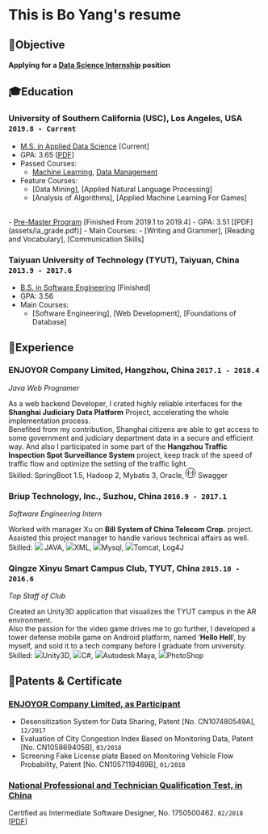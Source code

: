 # This is Bo __Yang__'s resume

## <span>&#127919;</span>Objective
#### __Applying for a <u>Data Science Internship</u> position__

## <span>&#127891;</span>Education 

### __University of Southern California (USC), Los Angeles, USA__ `2019.8 - Current`

- <u>M.S. in Applied Data Science</u> [Current]
- GPA: 3.65 [[PDF](assets/apds_1.pdf)]
- Passed Courses: 
    - [Machine Learning](https://aaronyang2333.github.io/INF_552/), [Data Management](https://aaronyang2333.github.io/INF_551/)<br>
- Feature Courses: 
    - [Data Mining], [Applied Natural Language Processing]
    - [Analysis of Algorithms], [Applied Machine Learning For Games] <br>
<br>
- <u>Pre-Master Program</u>  [Finished From 2019.1 to 2019.4]
- GPA: 3.51 [[PDF](assets/ia_grade.pdf)]
- Main Courses:
    - [Writing and Grammer], [Reading and Vocabulary], [Communication Skills] <br>

### __Taiyuan University of Technology (TYUT), Taiyuan, China__ `2013.9 - 2017.6`

- <u>B.S. in Software Engineering</u> [Finished]
- GPA: 3.56
- Main Courses: 
    - [Software Engineering], [Web Development], [Foundations of Database] <br>

## <span>&#128084;</span>Experience

### __ENJOYOR Company Limited, Hangzhou, China__  `2017.1 - 2018.4`
_Java Web Programer_<br>

As a web backend Developer, I crated highly reliable interfaces for the __Shanghai Judiciary Data Platform__ Project, accelerating the whole implementation process. <br/>Benefited from my contribution, Shanghai citizens are able to get access to some government and judiciary department data in a secure and efficient way. And also I participated in some part of the __Hangzhou Traffic Inspection Spot Surveillance System__ project, keep track of the speed of traffic flow and optimize the setting of the traffic light. <br>
Skilled: SpringBoot 1.5, Hadoop 2, Mybatis 3, Oracle, <span><img src = "assets/icons/swagger.svg" height="20" width="20"> Swagger</span>

### __Briup Technology, Inc., Suzhou, China__ `2016.9 - 2017.1`
_Software Engineering Intern_<br>

Worked with manager Xu on __Bill System of China Telecom Crop.__ project. Assisted this project manager to handle various technical affairs as well.<br>
Skilled: <span><img src="https://img.icons8.com/color/25/000000/java-coffee-cup-logo.png"> JAVA</span>, <span><img src="https://img.icons8.com/color/25/000000/placeholder-thumbnail-xml.png">XML</span>, <span><img src="https://img.icons8.com/ios-filled/25/000000/mysql-logo.png">Mysql</span>, <span><img src="https://img.icons8.com/color/25/000000/tomcat.png">Tomcat</span>, Log4J

### __Qingze Xinyu Smart Campus Club, TYUT, China__ `2015.10 - 2016.6`
_Top Staff of Club_<br>

Created an Unity3D application that visualizes the TYUT campus in the AR environment.<br>
Also the passion for the video game drives me to go further, I developed a tower defense mobile game on Android platform, named ‘__Hello Hell__’, by myself, and sold it to a tech company before I graduate from university.<br>
Skilled: <span><img src="https://img.icons8.com/ios-filled/25/000000/unity.png">Unity3D</span>, <span><img src="https://img.icons8.com/color/25/000000/c-sharp-logo.png">C#</span>, <span><img src="https://img.icons8.com/color/25/000000/autodesk-maya.png">Autodesk Maya</span>, <span><img src="https://img.icons8.com/color/25/000000/adobe-photoshop.png">PhotoShop</span>

## <span>&#128240;</span>Patents & Certificate

### [__ENJOYOR Company Limited, as Participant__]()
- Desensitization System for Data Sharing, Patent [No. CN107480549A], `12/2017`<br>
- Evaluation of City Congestion Index Based on Monitoring Data, Patent [No. CN105869405B], `03/2018`<br>
- Screening Fake License plate Based on Monitoring Vehicle Flow Probability, Patent [No. CN1057119489B], `01/2018` <br>

### [__National Professional and Technician Qualification Test, in China__]()
Certified as Intermediate Software Designer, No. 1750500462. `02/2018` [[PDF](assets/nptq.pdf)]